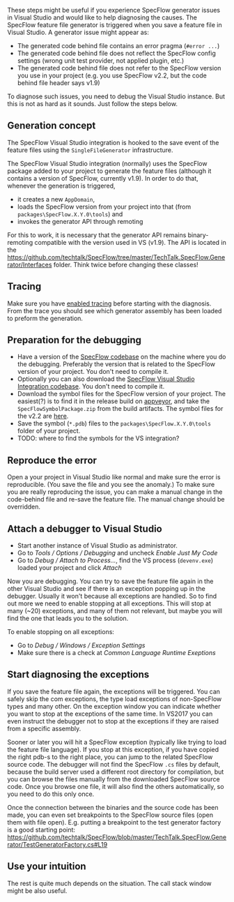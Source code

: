 These steps might be useful if you experience SpecFlow generator issues in Visual Studio and would like to help diagnosing the causes. The SpecFlow feature file generator is triggered when you save a feature file in Visual Studio. A generator issue might appear as:

* The generated code behind file contains an error pragma (`#error ...`)
* The generated code behind file does not reflect the SpecFlow config settings (wrong unit test provider, not applied plugin, etc.)
* The generated code behind file does not refer to the SpecFlow version you use in your project (e.g. you use SpecFlow v2.2, but the code behind file header says v1.9)

To diagnose such issues, you need to debug the Visual Studio instance. But this is not as hard as it sounds. Just follow the steps below.

## Generation concept

The SpecFlow Visual Studio integration is hooked to the save event of the feature files using the `SingleFileGenerator` infrastructure. 

The SpecFlow Visual Studio integration (normally) uses the SpecFlow package added to your project to generate the feature files (although it contains a version of SpecFlow, currently v1.9). In order to do that, whenever the generation is triggered, 

* it creates a new `AppDomain`, 
* loads the SpecFlow version from your project into that (from `packages\SpecFlow.X.Y.0\tools`) and
* invokes the generator API through remoting

For this to work, it is necessary that the generator API remains binary-remoting compatible with the version used in VS (v1.9). The API is located in the https://github.com/techtalk/SpecFlow/tree/master/TechTalk.SpecFlow.Generator/Interfaces folder. Think twice before changing these classes!

## Tracing

Make sure you have [enabled tracing](http://specflow.org/documentation/Troubleshooting-Visual-Studio-Integration/) before starting with the diagnosis. From the trace you should see which generator assembly has been loaded to preform the generation.

## Preparation for the debugging

* Have a version of the [SpecFlow codebase](https://github.com/techtalk/SpecFlow) on the machine where you do the debugging. Preferably the version that is related to the SpecFlow version of your project. You don't need to compile it.
* Optionally you can also download the [SpecFlow Visual Studio Integration codebase](https://github.com/techtalk/SpecFlow.VisualStudio). You don't need to compile it.
* Download the symbol files for the SpecFlow version of your project. The easiest(?) is to find it in the release build on [appveyor](https://ci.appveyor.com/project/SpecFlow/specflow/history), and take the `SpecFlowSymbolPackage.zip` from the build artifacts. The symbol files for the v2.2 are [here](https://ci.appveyor.com/api/buildjobs/5tm8f9ky3cbfa25g/artifacts/Installer%2FSpecFlowBinPackage%2Fbin%2FSpecFlowSymbolPackage.zip).
* Save the symbol (`*.pdb`) files to the `packages\SpecFlow.X.Y.0\tools` folder of your project.
* TODO: where to find the symbols for the VS integration?

## Reproduce the error

Open a your project in Visual Studio like normal and make sure the error is reproducible. (You save the file and you see the anomaly.) To make sure you are really reproducing the issue, you can make a manual change in the code-behind file and re-save the feature file. The manual change should be overridden. 

## Attach a debugger to Visual Studio

* Start another instance of Visual Studio as administrator.
* Go to _Tools / Options / Debugging_ and uncheck _Enable Just My Code_
* Go to _Debug / Attach to Process..._, find the VS process (`devenv.exe`) loaded your project and click _Attach_

Now you are debugging. You can try to save the feature file again in the other Visual Studio and see if there is an exception popping up in the debugger. Usually it won't because all exceptions are handled. So to find out more we need to enable stopping at all exceptions. This will stop at many (~20) exceptions, and many of them not relevant, but maybe you will find the one that leads you to the solution.

To enable stopping on all exceptions:

* Go to _Debug / Windows / Exception Settings_ 
* Make sure there is a check at _Common Language Runtime Exeptions_

## Start diagnosing the exceptions

If you save the feature file again, the exceptions will be triggered. You can safely skip the com exceptions, the type load exceptions of non-SpecFlow types and many other. On the exception window you can indicate whether you want to stop at the exceptions of the same time. In VS2017 you can even instruct the debugger not to stop at the exceptions if they are raised from a specific assembly.

Sooner or later you will hit a SpecFlow exception (typically like trying to load the feature file language). If you stop at this exception, if you have copied the right pdb-s to the right place, you can jump to the related SpecFlow source code. The debugger will not find the SpecFlow `.cs` files by default, because the build server used a different root directory for compilation, but you can browse the files manually from the downloaded SpecFlow source code. Once you browse one file, it will also find the others automatically, so you need to do this only once. 

Once the connection between the binaries and the source code has been made, you can even set breakpoints to the SpecFlow source files (open them with file open). E.g. putting a breakpoint to the test generator factory is a good starting point: https://github.com/techtalk/SpecFlow/blob/master/TechTalk.SpecFlow.Generator/TestGeneratorFactory.cs#L19

## Use your intuition

The rest is quite much depends on the situation. The call stack window might be also useful.

